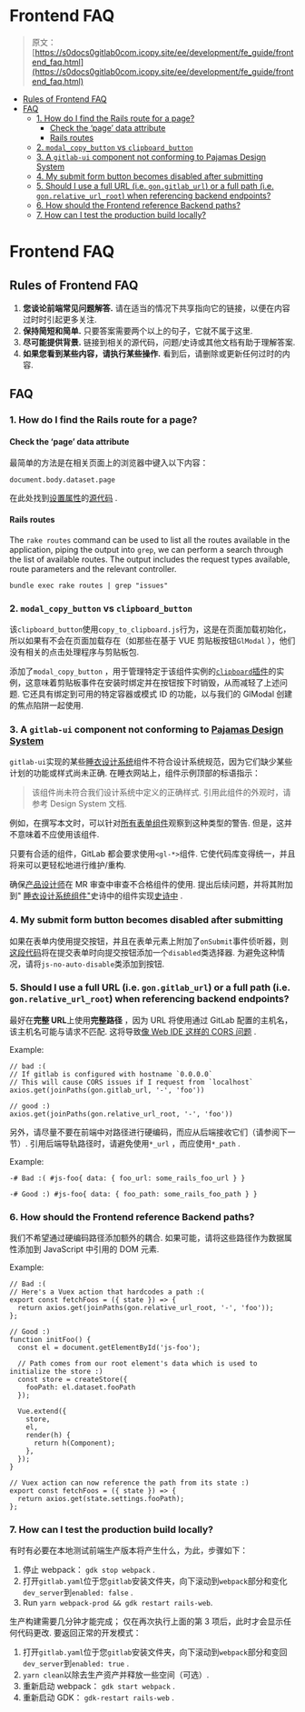 # Frontend FAQ

> 原文：[https://s0docs0gitlab0com.icopy.site/ee/development/fe_guide/frontend_faq.html](https://s0docs0gitlab0com.icopy.site/ee/development/fe_guide/frontend_faq.html)

*   [Rules of Frontend FAQ](#rules-of-frontend-faq)
*   [FAQ](#faq)
    *   [1\. How do I find the Rails route for a page?](#1-how-do-i-find-the-rails-route-for-a-page)
        *   [Check the ‘page’ data attribute](#check-the-page-data-attribute)
        *   [Rails routes](#rails-routes)
    *   [2\. `modal_copy_button` vs `clipboard_button`](#2-modal_copy_button-vs-clipboard_button)
    *   [3\. A `gitlab-ui` component not conforming to Pajamas Design System](#3-a-gitlab-ui-component-not-conforming-to-pajamas-design-system)
    *   [4\. My submit form button becomes disabled after submitting](#4-my-submit-form-button-becomes-disabled-after-submitting)
    *   [5\. Should I use a full URL (i.e. `gon.gitlab_url`) or a full path (i.e. `gon.relative_url_root`) when referencing backend endpoints?](#5-should-i-use-a-full-url-ie-gongitlab_url-or-a-full-path-ie-gonrelative_url_root-when-referencing-backend-endpoints)
    *   [6\. How should the Frontend reference Backend paths?](#6-how-should-the-frontend-reference-backend-paths)
    *   [7\. How can I test the production build locally?](#7-how-can-i-test-the-production-build-locally)

# Frontend FAQ[](#frontend-faq "Permalink")

## Rules of Frontend FAQ[](#rules-of-frontend-faq "Permalink")

1.  **您谈论前端常见问题解答.** 请在适当的情况下共享指向它的链接，以便在内容过时时引起更多关注.
2.  **保持简短和简单.** 只要答案需要两个以上的句子，它就不属于这里.
3.  **尽可能提供背景.** 链接到相关的源代码，问题/史诗或其他文档有助于理解答案.
4.  **如果您看到某些内容，请执行某些操作.** 看到后，请删除或更新任何过时的内容.

## FAQ[](#faq "Permalink")

### 1\. How do I find the Rails route for a page?[](#1-how-do-i-find-the-rails-route-for-a-page "Permalink")

#### Check the ‘page’ data attribute[](#check-the-page-data-attribute "Permalink")

最简单的方法是在相关页面上的浏览器中键入以下内容：

```
document.body.dataset.page 
```

在此处找到[设置属性](https://gitlab.com/gitlab-org/gitlab/blob/cc5095edfce2b4d4083a4fb1cdc7c0a1898b9921/app/views/layouts/application.html.haml#L4)的[源代码](https://gitlab.com/gitlab-org/gitlab/blob/cc5095edfce2b4d4083a4fb1cdc7c0a1898b9921/app/views/layouts/application.html.haml#L4) .

#### Rails routes[](#rails-routes "Permalink")

The `rake routes` command can be used to list all the routes available in the application, piping the output into `grep`, we can perform a search through the list of available routes. The output includes the request types available, route parameters and the relevant controller.

```
bundle exec rake routes | grep "issues" 
```

### 2\. `modal_copy_button` vs `clipboard_button`[](#2-modal_copy_button-vs-clipboard_button "Permalink")

该`clipboard_button`使用`copy_to_clipboard.js`行为，这是在页面加载初始化，所以如果有不会在页面加载存在（如那些在基于 VUE 剪贴板按钮`GlModal` ），他们没有相关的点击处理程序与剪贴板包.

添加了`modal_copy_button` ，用于管理特定于该组件实例的[`clipboard`插件](https://s0www0npmjs0com.icopy.site/package/clipboard)的实例，这意味着剪贴板事件在安装时绑定并在按钮按下时销毁，从而减轻了上述问题. 它还具有绑定到可用的特定容器或模式 ID 的功能，以与我们的 GlModal 创建的焦点陷阱一起使用.

### 3\. A `gitlab-ui` component not conforming to [Pajamas Design System](https://design.gitlab.com/)[](#3-a-gitlab-ui-component-not-conforming-to-pajamas-design-system "Permalink")

`gitlab-ui`实现的某些[睡衣设计系统](https://design.gitlab.com/)组件不符合设计系统规范，因为它们缺少某些计划的功能或样式尚未正确. 在睡衣网站上，组件示例顶部的标语指示：

> 该组件尚未符合我们设计系统中定义的正确样式. 引用此组件的外观时，请参考 Design System 文档.

例如，在撰写本文时，可以针对[所有表单组件](https://design.gitlab.com/components/forms/)观察到这种类型的警告. 但是，这并不意味着不应使用该组件.

只要有合适的组件，GitLab 都会要求使用`<gl-*>`组件. 它使代码库变得统一，并且将来可以更轻松地进行维护/重构.

确保[产品设计师](https://about.gitlab.com/company/team/?department=ux-department)在 MR 审查中审查不合格组件的使用. 提出后续问题，并将其附加到" [睡衣设计系统组件"](https://gitlab.com/groups/gitlab-org/-/epics/973)史诗中的组件实现[史诗中](https://gitlab.com/groups/gitlab-org/-/epics/973) .

### 4\. My submit form button becomes disabled after submitting[](#4-my-submit-form-button-becomes-disabled-after-submitting "Permalink")

如果在表单内使用提交按钮，并且在表单元素上附加了`onSubmit`事件侦听器，则[这段代码](https://gitlab.com/gitlab-org/gitlab/blob/794c247a910e2759ce9b401356432a38a4535d49/app/assets/javascripts/main.js#L225)将在提交表单时向提交按钮添加一个`disabled`类选择器. 为避免这种情况，请将`js-no-auto-disable`类添加到按钮.

### 5\. Should I use a full URL (i.e. `gon.gitlab_url`) or a full path (i.e. `gon.relative_url_root`) when referencing backend endpoints?[](#5-should-i-use-a-full-url-ie-gongitlab_url-or-a-full-path-ie-gonrelative_url_root-when-referencing-backend-endpoints "Permalink")

最好在**完整 URL**上使用**完整路径** ，因为 URL 将使用通过 GitLab 配置的主机名，该主机名可能与请求不匹配. 这将导致[像 Web IDE 这样的 CORS 问题](https://gitlab.com/gitlab-org/gitlab/-/issues/36810) .

Example:

```
// bad :(
// If gitlab is configured with hostname `0.0.0.0`
// This will cause CORS issues if I request from `localhost`
axios.get(joinPaths(gon.gitlab_url, '-', 'foo'))

// good :)
axios.get(joinPaths(gon.relative_url_root, '-', 'foo')) 
```

另外，请尽量不要在前端中对路径进行硬编码，而应从后端接收它们（请参阅下一节）. 引用后端导轨路径时，请避免使用`*_url` ，而应使用`*_path` .

Example:

```
-# Bad :( #js-foo{ data: { foo_url: some_rails_foo_url } }

-# Good :) #js-foo{ data: { foo_path: some_rails_foo_path } } 
```

### 6\. How should the Frontend reference Backend paths?[](#6-how-should-the-frontend-reference-backend-paths "Permalink")

我们不希望通过硬编码路径添加额外的耦合. 如果可能，请将这些路径作为数据属性添加到 JavaScript 中引用的 DOM 元素.

Example:

```
// Bad :(
// Here's a Vuex action that hardcodes a path :(
export const fetchFoos = ({ state }) => {
  return axios.get(joinPaths(gon.relative_url_root, '-', 'foo'));
};

// Good :)
function initFoo() {
  const el = document.getElementById('js-foo');

  // Path comes from our root element's data which is used to initialize the store :)
  const store = createStore({
    fooPath: el.dataset.fooPath
  });

  Vue.extend({
    store,
    el,
    render(h) {
      return h(Component);
    },
  });
}

// Vuex action can now reference the path from its state :)
export const fetchFoos = ({ state }) => {
  return axios.get(state.settings.fooPath);
}; 
```

### 7\. How can I test the production build locally?[](#7-how-can-i-test-the-production-build-locally "Permalink")

有时有必要在本地测试前端生产版本将产生什么，为此，步骤如下：

1.  停止 webpack： `gdk stop webpack` .
2.  打开`gitlab.yaml`位于您`gitlab`安装文件夹，向下滚动到`webpack`部分和变化`dev_server`到`enabled: false` .
3.  Run `yarn webpack-prod && gdk restart rails-web`.

生产构建需要几分钟才能完成； 仅在再次执行上面的第 3 项后，此时才会显示任何代码更改. 要返回正常的开发模式：

1.  打开`gitlab.yaml`位于您`gitlab`安装文件夹，向下滚动到`webpack`部分和变回`dev_server`到`enabled: true` .
2.  `yarn clean`以除去生产资产并释放一些空间（可选）.
3.  重新启动 webpack： `gdk start webpack` .
4.  重新启动 GDK： `gdk-restart rails-web` .